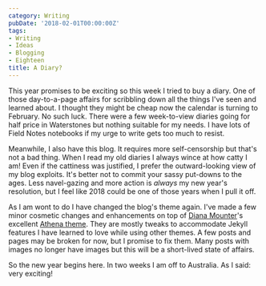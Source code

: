 ```yaml
---
category: Writing
pubDate: '2018-02-01T00:00:00Z'
tags:
- Writing
- Ideas
- Blogging
- Eighteen
title: A Diary?
---
```

This year promises to be exciting so this week I tried to buy a diary. One of those day-to-a-page affairs for scribbling down all the things I've seen and learned about. I thought they might be cheap now the calendar is turning to February. No such luck. There were a few week-to-view diaries going for half price in Waterstones but nothing suitable for my needs. I have lots of Field Notes notebooks if my urge to write gets too much to resist.

Meanwhile, I also have this blog. It requires more self-censorship but that's not a bad thing. When I read my old diaries I always wince at how catty I am! Even if the cattiness was justified, I prefer the outward-looking view of my blog exploits. It's better not to commit your sassy put-downs to the ages. Less navel-gazing and more action is *always* my new year's resolution, but I feel like 2018 could be one of those years when I pull it off.

As I am wont to do I have changed the blog's theme again. I've made a few minor cosmetic changes and enhancements on top of [Diana Mounter](https://broccolini.net)'s excellent [Athena theme](https://github.com/broccolini/athena). They are mostly tweaks to accommodate Jekyll features I have learned to love while using other themes. A few posts and pages may be broken for now, but I promise to fix them. Many posts with images no longer have images but this will be a short-lived state of affairs.

So the new year begins here. In two weeks I am off to Australia. As I said: very exciting!